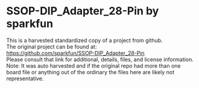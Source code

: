 
# SSOP-DIP_Adapter_28-Pin by sparkfun  
This is a harvested standardized copy of a project from github.  
The original project can be found at:  
https://github.com/sparkfun/SSOP-DIP_Adapter_28-Pin  
Please consult that link for additional, details, files, and license information.  
Note: It was auto harvested and if the original repo had more than one board file or anything out of the ordinary the files here are likely not representative.  
    